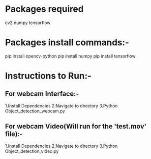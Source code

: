 # Packages required

cv2
numpy 
tensorflow 

# Packages install commands:-
pip install opencv-python
pip install numpy
pip install tensorflow

# Instructions to Run:-
## For webcam Interface:-
1.Install Dependencies
2.Navigate to directory 
3.Python Object_detection_webcam.py

## For webcam Video(Will run for the 'test.mov' file):-
1.Install Dependencies
2.Navigate to directory 
3.Python Object_detection_video.py
